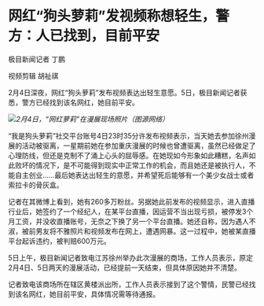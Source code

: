 # 网红“狗头萝莉”发视频称想轻生，警方：人已找到，目前平安

极目新闻记者 丁鹏

视频剪辑 胡祉祺

2月4日深夜，网红“狗头萝莉”发布视频表达出轻生意愿。5日，极目新闻记者获悉，警方已经找到该名网红，她目前平安。

![](https://inews.gtimg.com/newsapp_bt/0/15645011120/1000)_2月4日，“网红萝莉”在漫展现场照片（图源网络）_

“我是狗头萝莉”社交平台账号4日23时35分许发布视频表示，当天她去参加徐州漫展的活动被驱离，一星期前她在参加重庆漫展的时候也曾遭驱离，虽然已经做足了心理防线，但还是克制不了涌上心头的屈辱感。在她现如今形象如此糟糕，名声如此败坏的情况下，是不可能得到现实中正常工作的机会，而且她还是被执行人，不能自主创业……最后她表达出轻生的意愿，并希望死后能够有一个美少女战士或者索拉卡的骨灰盒。

记者在其微博上看到，她有260多万粉丝。另据她此前发布的视频显示，进入直播行业后，她签约了一个经纪人，在某平台直播，因运营不当出现亏损，被停发3个月工资，并没收直播账号，无奈之下换了另一个平台直播。她还自称，因为遇人不淑，被前男友将不雅照片和视频发布在网上，遭遇网暴。这一过程中，她被某直播平台起诉违约，被判赔600万元。

5日上午，极目新闻记者致电江苏徐州举办此次漫展的商场，工作人员表示，原定2月4日、5日两天的漫展活动，已经提前一天结束，但具体原因她并不清楚。

记者致电该商场所在辖区黄楼派出所，工作人员表示接到了这个警情，民警已经找到该名网红，她目前平安，具体情况需等待通报。

